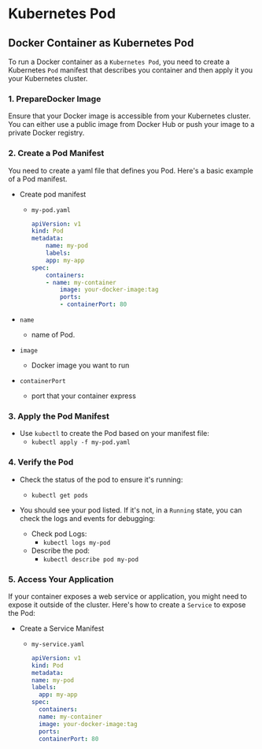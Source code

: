 # Kubernetes Pod

## Docker Container as Kubernetes Pod

To run a Docker container as a `Kubernetes Pod`, you need to create a Kubernetes `Pod` manifest that describes you container and then apply it you your Kubernetes cluster.

### 1. PrepareDocker Image

Ensure that your Docker image is accessible from your Kubernetes cluster. You can either use a public image from Docker Hub or push your image to a private Docker registry.

### 2. Create a Pod Manifest

You need to create a yaml file that defines you Pod. Here's a basic example of a Pod manifest.

- Create pod manifest

  - `my-pod.yaml`

    ```yaml
    apiVersion: v1
    kind: Pod
    metadata:
        name: my-pod
        labels:
        app: my-app
    spec:
        containers:
        - name: my-container
            image: your-docker-image:tag
            ports:
            - containerPort: 80
    ```

- `name`
  - name of Pod.
- `image`
  - Docker image you want to run
- `containerPort`
  - port that your container express

### 3. Apply the Pod Manifest

- Use `kubectl` to create the Pod based on your manifest file:
  - `kubectl apply -f my-pod.yaml`

### 4. Verify the Pod

- Check the status of the pod to ensure it's running:

  - `kubectl get pods`

- You should see your pod listed. If it's not, in a `Running` state, you can check the logs and events for debugging:
  - Check pod Logs:
    - `kubectl logs my-pod`
  - Describe the pod:
    - `kubectl describe pod my-pod`

### 5. Access Your Application

If your container exposes a web service or application, you might need to expose it outside of the cluster. Here's how to create a `Service` to expose the Pod:

- Create a Service Manifest

  - `my-service.yaml`

    ```yaml
    apiVersion: v1
    kind: Pod
    metadata:
    name: my-pod
    labels:
      app: my-app
    spec:
      containers:
      name: my-container
      image: your-docker-image:tag
      ports:
      containerPort: 80
    ```
